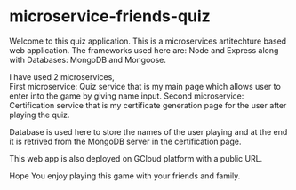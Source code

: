 # microservice-friends-quiz

Welcome to this quiz application. This is a microservices artitechture based web application. The frameworks used here are: Node and Express along with Databases: MongoDB and Mongoose.

I have used 2 microservices,  
First microservice: Quiz service that is my main page which allows user to enter into the game by giving name input.
Second microservice: Certification service that is my certificate generation page for the user after playing the quiz.

Database is used here to store the names of the user playing and at the end it is retrived from the MongoDB server in the certification page.

This web app is also deployed on GCloud platform with a public URL.

Hope You enjoy playing this game with your friends and family.
